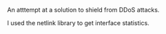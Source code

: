 An atttempt at a solution to shield from DDoS attacks.

I used the netlink library to get interface statistics.

